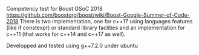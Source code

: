 Competency test for Boost GSoC 2018
https://github.com/boostorg/boost/wiki/Boost-Google-Summer-of-Code-2018
There is two implementation, one for c++17 using languages features (like if constexpr)
or standard library faclities and an implementation for
c++11 (that works for c++14 and c++17 as well).

Developped and tested using g++7.2.0 under ubuntu